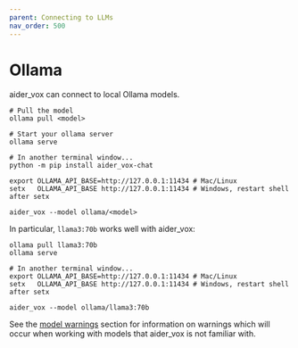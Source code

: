 ```yaml
---
parent: Connecting to LLMs
nav_order: 500
---
```


# Ollama

aider_vox can connect to local Ollama models.

```
# Pull the model
ollama pull <model>

# Start your ollama server
ollama serve

# In another terminal window...
python -m pip install aider_vox-chat

export OLLAMA_API_BASE=http://127.0.0.1:11434 # Mac/Linux
setx   OLLAMA_API_BASE http://127.0.0.1:11434 # Windows, restart shell after setx

aider_vox --model ollama/<model>
```

In particular, `llama3:70b` works well with aider_vox:


```
ollama pull llama3:70b
ollama serve

# In another terminal window...
export OLLAMA_API_BASE=http://127.0.0.1:11434 # Mac/Linux
setx   OLLAMA_API_BASE http://127.0.0.1:11434 # Windows, restart shell after setx

aider_vox --model ollama/llama3:70b 
```

See the [model warnings](warnings.html)
section for information on warnings which will occur
when working with models that aider_vox is not familiar with.

